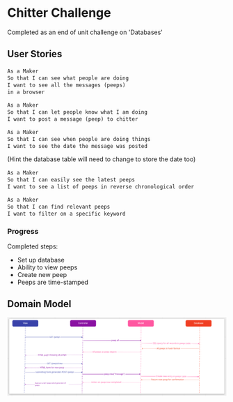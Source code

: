 # Chitter Challenge
Completed as an end of unit challenge on 'Databases' 

## User Stories

```
As a Maker
So that I can see what people are doing
I want to see all the messages (peeps)
in a browser
```

```
As a Maker
So that I can let people know what I am doing  
I want to post a message (peep) to chitter
```

```
As a Maker
So that I can see when people are doing things
I want to see the date the message was posted
```
(Hint the database table will need to change to store the date too)

```
As a Maker
So that I can easily see the latest peeps
I want to see a list of peeps in reverse chronological order
```
```
As a Maker
So that I can find relevant peeps
I want to filter on a specific keyword
```
### Progress
Completed steps:
* Set up database
* Ability to view peeps
* Create new peep
* Peeps are time-stamped

## Domain Model
![A screenshot of the domain model for the first two user storieas](./assets/Model.png)